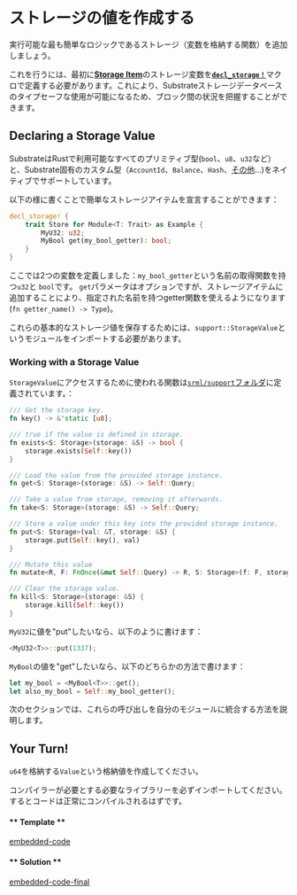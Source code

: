 ストレージの値を作成する
===
実行可能な最も簡単なロジックであるストレージ（変数を格納する関数）を追加しましょう。

これを行うには、最初に[**Storage Item**](https://vdocs.substrate.dev/docs/glossary#section-storage-items)のストレージ変数を[**`decl_storage！`**](https://crates.parity.io/srml_support_procedural/macro.decl_storage.html)マクロで定義する必要があります。これにより、Substrateストレージデータベースのタイプセーフな使用が可能になるため、ブロック間の状況を把握することができます。

## Declaring a Storage Value

SubstrateはRustで利用可能なすべてのプリミティブ型(`bool`、`u8`、`u32`など）と、Substrate固有のカスタム型（`AccountId`、`Balance`、`Hash`、[その他](https://polkadot.js.org/api/types/)...)をネイティブでサポートしています。

以下の様に書くことで簡単なストレージアイテムを宣言することができます：

```rust
decl_storage! {
    trait Store for Module<T: Trait> as Example {
        MyU32: u32;
        MyBool get(my_bool_getter): bool;
    }
}
```

ここでは2つの変数を定義しました：`my_bool_getter`という名前の取得関数を持つ`u32`と `bool`です。 `get`パラメータはオプションですが、ストレージアイテムに追加することにより、指定された名前を持つgetter関数を使えるようになります(`fn getter_name() -> Type`)。

これらの基本的なストレージ値を保存するためには、`support::StorageValue`というモジュールをインポートする必要があります。

### Working with a Storage Value

`StorageValue`にアクセスするために使われる関数は[`srml/support`フォルダ](https://github.com/paritytech/substrate/blob/master/srml/support/src/storage/generator.rs#L98)に定義されています。：

```rust
/// Get the storage key.
fn key() -> &'static [u8];

/// true if the value is defined in storage.
fn exists<S: Storage>(storage: &S) -> bool {
    storage.exists(Self::key())
}

/// Load the value from the provided storage instance.
fn get<S: Storage>(storage: &S) -> Self::Query;

/// Take a value from storage, removing it afterwards.
fn take<S: Storage>(storage: &S) -> Self::Query;

/// Store a value under this key into the provided storage instance.
fn put<S: Storage>(val: &T, storage: &S) {
    storage.put(Self::key(), val)
}

/// Mutate this value
fn mutate<R, F: FnOnce(&mut Self::Query) -> R, S: Storage>(f: F, storage: &S) -> R;

/// Clear the storage value.
fn kill<S: Storage>(storage: &S) {
    storage.kill(Self::key())
}
```

`MyU32`に値を"put"したいなら、以下のように書けます：

```rust
<MyU32<T>>::put(1337);
```

`MyBool`の値を"get"したいなら、以下のどちらかの方法で書けます：

```rust
let my_bool = <MyBool<T>>::get();
let also_my_bool = Self::my_bool_getter();
```

次のセクションでは、これらの呼び出しを自分のモジュールに統合する方法を説明します。

## Your Turn!

`u64`を格納する`Value`という格納値を作成してください。

コンパイラーが必要とする必要なライブラリーを必ずインポートしてください。するとコードは正常にコンパイルされるはずです。

<!-- tabs:start -->

#### ** Template **

[embedded-code](../../1/assets/1.2-template.rs ':include :type=code embed-template')

#### ** Solution **

[embedded-code-final](../../1/assets/1.2-finished-code.rs ':include :type=code embed-final')

<!-- tabs:end -->
